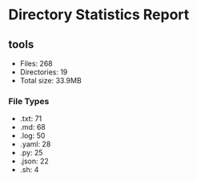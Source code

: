 # Directory Statistics Report

## tools

- Files: 268
- Directories: 19
- Total size: 33.9MB

### File Types
- .txt: 71
- .md: 68
- .log: 50
- .yaml: 28
- .py: 25
- .json: 22
- .sh: 4

